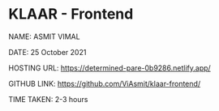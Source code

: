 # KLAAR - Frontend

NAME: ASMIT VIMAL

DATE: 25 October 2021

HOSTING URL: https://determined-pare-0b9286.netlify.app/

GITHUB LINK: https://github.com/ViAsmit/klaar-frontend/

TIME TAKEN: 2-3 hours
